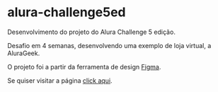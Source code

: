 # alura-challenge5ed
 Desenvolvimento do projeto do Alura Challenge 5 edição.
 
 Desafio em 4 semanas, desenvolvendo uma exemplo de loja virtual, a AluraGeek.
 
 O projeto foi a partir da ferramenta de design <a href="https://www.figma.com/file/fR9qvy3gU53s2q5efeMpy9/AluraGeek---Challenge?node-id=0%3A1" target="_blank">Figma</a>.

Se quiser visitar a página <a href="https://danielcosta010.github.io/alura-challenge5ed/" target="_blank">click aqui</a>.
 
